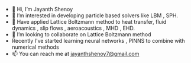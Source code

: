 - 👋 Hi, I’m Jayanth Shenoy
- 👀 I’m interested in developing particle based solvers like LBM , SPH.
- 🌱 Have applied Lattice Boltzmann method to heat transfer, fluid dynamics , slip flows , aeroacoustics , MHD , EHD.
- 💞️ I’m looking to collaborate on Lattice Boltzmann method
- Recently I've started learning neural networks , PINNS to combine with numerical methods
- 📫 You can reach me at jayanthshenoy7@gmail.com

<!---
jay-shenoy/jay-shenoy is a ✨ special ✨ repository because its `README.md` (this file) appears on your GitHub profile.
You can click the Preview link to take a look at your changes.
--->
